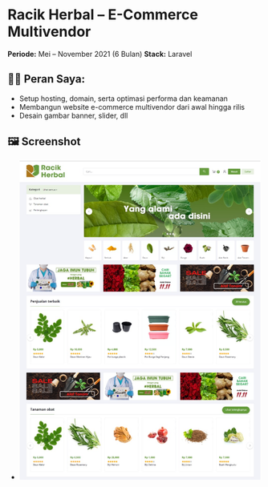 # Racik Herbal – E-Commerce Multivendor

**Periode:** Mei – November 2021 (6 Bulan)
**Stack:** Laravel

## 👨‍💻 Peran Saya:
- Setup hosting, domain, serta optimasi performa dan keamanan
- Membangun website e-commerce multivendor dari awal hingga rilis
- Desain gambar banner, slider, dll

## 🖼️ Screenshot
- ![Homepage](homepage.jpeg)
